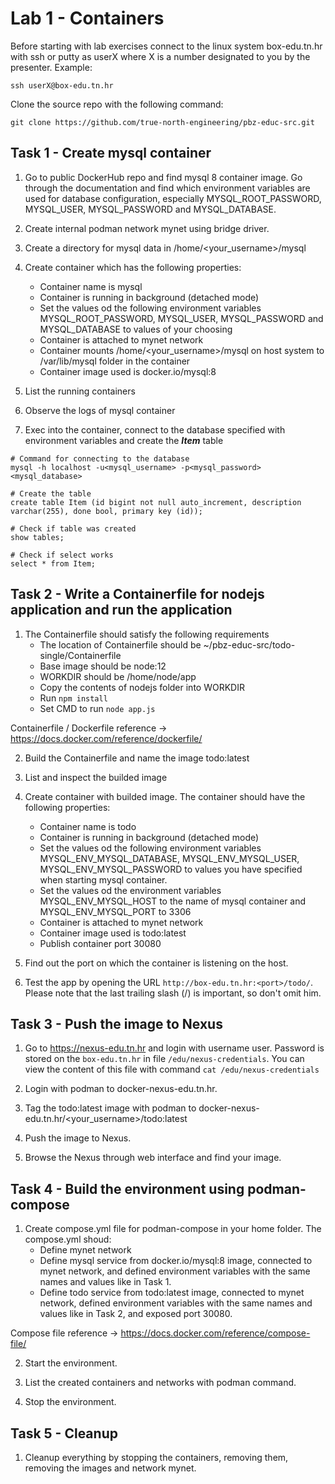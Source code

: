 # Lab 1 - Containers

Before starting with lab exercises connect to the linux system box-edu.tn.hr with ssh or putty as userX where X is a number designated to you by the presenter.
Example:

```ssh userX@box-edu.tn.hr```

Clone the source repo with the following command:

```git clone https://github.com/true-north-engineering/pbz-educ-src.git```

## Task 1 - Create mysql container

1. Go to public DockerHub repo and find mysql 8 container image. Go through the documentation and find which environment variables are used for database configuration, especially MYSQL_ROOT_PASSWORD, MYSQL_USER, MYSQL_PASSWORD and MYSQL_DATABASE.

2. Create internal podman network mynet using bridge driver.

3. Create a directory for mysql data in /home/<your_username>/mysql

4. Create container which has the following properties:
    * Container name is mysql
    * Container is running in background (detached mode)
    * Set the values od the following environment variables MYSQL_ROOT_PASSWORD, MYSQL_USER, MYSQL_PASSWORD and MYSQL_DATABASE to values of your choosing
    * Container is attached to mynet network
    * Container mounts /home/<your_username>/mysql on host system to /var/lib/mysql folder in the container
    * Container image used is docker.io/mysql:8

5. List the running containers

6. Observe the logs of mysql container

7. Exec into the container, connect to the database specified with environment variables and create the ***Item*** table
```
# Command for connecting to the database
mysql -h localhost -u<mysql_username> -p<mysql_password> <mysql_database>

# Create the table
create table Item (id bigint not null auto_increment, description varchar(255), done bool, primary key (id));

# Check if table was created
show tables;

# Check if select works
select * from Item;
```

## Task 2 - Write a Containerfile for nodejs application and run the application

1. The Containerfile should satisfy the following requirements
    * The location of Containerfile should be ~/pbz-educ-src/todo-single/Containerfile
    * Base image should be node:12
    * WORKDIR should be /home/node/app
    * Copy the contents of nodejs folder into WORKDIR
    * Run ```npm install```
    * Set CMD to run ```node app.js```

Containerfile / Dockerfile reference -> https://docs.docker.com/reference/dockerfile/

2. Build the Containerfile and name the image todo:latest

3. List and inspect the builded image

4. Create container with builded image. The container should have the following properties:
    * Container name is todo
    * Container is running in background (detached mode)
    * Set the values od the following environment variables MYSQL_ENV_MYSQL_DATABASE, MYSQL_ENV_MYSQL_USER, MYSQL_ENV_MYSQL_PASSWORD to values you have specified when starting mysql container.
    * Set the values od the environment variables MYSQL_ENV_MYSQL_HOST to the name of mysql container and MYSQL_ENV_MYSQL_PORT to 3306
    * Container is attached to mynet network
    * Container image used is todo:latest
    * Publish container port 30080

5. Find out the port on which the container is listening on the host.

6. Test the app by opening the URL ```http://box-edu.tn.hr:<port>/todo/```. Please note that the last trailing slash (/) is important, so don't omit him.

## Task 3 - Push the image to Nexus

1. Go to https://nexus-edu.tn.hr and login with username user. Password is stored on the ```box-edu.tn.hr``` in file ```/edu/nexus-credentials```. You can view the content of this file with command ```cat /edu/nexus-credentials```

2. Login with podman to docker-nexus-edu.tn.hr.

3. Tag the todo:latest image with podman to docker-nexus-edu.tn.hr/<your_username>/todo:latest

4. Push the image to Nexus.

5. Browse the Nexus through web interface and find your image.

## Task 4 - Build the environment using podman-compose

1. Create compose.yml file for podman-compose in your home folder. The compose.yml shoud:
    * Define mynet network
    * Define mysql service from docker.io/mysql:8 image, connected to mynet network, and defined environment variables with the same names and values like in Task 1.
    * Define todo service from todo:latest image, connected to mynet network, defined environment variables with the same names and values like in Task 2, and exposed port 30080.

Compose file reference -> https://docs.docker.com/reference/compose-file/

2. Start the environment.

3. List the created containers and networks with podman command.

4. Stop the environment.

## Task 5 - Cleanup

1. Cleanup everything by stopping the containers, removing them, removing the images and network mynet.
